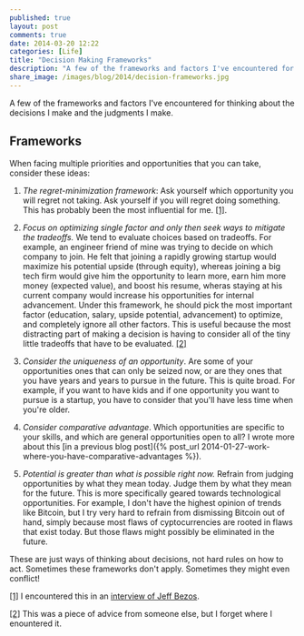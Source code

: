 ```yaml
---
published: true
layout: post
comments: true
date: 2014-03-20 12:22
categories: [Life]
title: "Decision Making Frameworks"
description: "A few of the frameworks and factors I've encountered for thinking about the decisions I make and the judgments I make."
share_image: /images/blog/2014/decision-frameworks.jpg
---
```


<div class="article-cover top-bottom-border" style="background-image: url('/images/blog/2014/decision-frameworks.jpg')"></div>

A few of the frameworks and factors I've encountered for thinking about the decisions I make and the judgments I make.

<!-- more -->

## Frameworks

When facing multiple priorities and opportunities that you can take, consider these ideas:

1. *The regret-minimization framework*: Ask yourself which opportunity you will regret not taking. Ask yourself if you will regret doing something. This has probably been the most influential for me. <a name="1-back" href="#1">[1]</a>.

2. *Focus on optimizing single factor and only then seek ways to mitigate the tradeoffs.* We tend to evaluate choices based on tradeoffs. For example, an engineer friend of mine was trying to decide on which company to join. He felt that joining a rapidly growing startup would maximize his potential upside (through equity), whereas joining a big tech firm would give him the opportunity to learn more, earn him more money (expected value), and boost his resume, wheras staying at his current company would increase his opportunities for internal advancement. Under this framework, he should pick the most important factor (education, salary, upside potential, advancement) to optimize, and completely ignore all other factors. This is useful because the most distracting part of making a decision is having to consider all of the tiny little tradeoffs that have to be evaluated. <a name="2-back" href="#2">[2]</a>

3. *Consider the uniqueness of an opportunity*. Are some of your opportunities ones that can only be seized now, or are they ones that you have years and years to pursue in the future. This is quite broad. For example, if you want to have kids and if one opportunity you want to pursue is a startup, you have to consider that you'll have less time when you're older.

4. *Consider comparative advantage*. Which opportunities are specific to your skills, and which are general opportunities open to all? I wrote more about this [in a previous blog post]({% post_url 2014-01-27-work-where-you-have-comparative-advantages %}).

5. *Potential is greater than what is possible right now.* Refrain from judging opportunities by what they mean today. Judge them by what they mean for the future. This is more specifically geared towards technological opportunities. For example, I don't have the highest opinion of trends like Bitcoin, but I try very hard to refrain from dismissing Bitcoin out of hand, simply because most flaws of cyptocurrencies are rooted in flaws that exist today. But those flaws might possibly be eliminated in the future.

These are just ways of thinking about decisions, not hard rules on how to act. Sometimes these frameworks don't apply. Sometimes they might even conflict!

<a name="1" href="#1-back">[1]</a> I encountered this in an [interview of Jeff Bezos](http://www.achievement.org/autodoc/page/bez0int-3).

<a name="2" href="#2-back">[2]</a> This was a piece of advice from someone else, but I forget where I enountered it.
